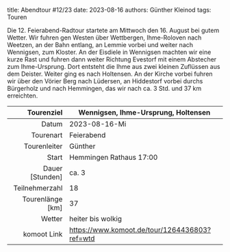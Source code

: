 title: Abendtour #12/23 
date: 2023-08-16 
authors: Günther Kleinod 
tags: Touren  

Die 12. Feierabend-Radtour startete am Mittwoch den 16. August bei gutem Wetter. Wir fuhren gen Westen über Wettbergen, Ihme-Roloven nach Weetzen, an der Bahn entlang, an Lemmie vorbei und weiter nach Wennigsen, zum Kloster. An der Eisdiele in Wennigsen machten wir eine kurze Rast und fuhren dann weiter Richtung Evestorf mit einem Abstecher zum Ihme-Ursprung. Dort entsteht die Ihme aus zwei kleinen Zuflüssen aus dem Deister. Weiter ging es nach Holtensen. An der Kirche vorbei fuhren wir über den Vörier Berg nach Lüdersen, an Hiddestorf vorbei durchs Bürgerholz und nach Hemmingen, das wir nach ca. 3 Std. und 37 km erreichten.

Tourenziel       | Wennigsen, Ihme-Ursprung, Holtensen
---------------: | ----------------------- 
Datum            | 2023-08-16-Mi
Tourenart        | Feierabend
Tourenleiter     | Günther
Start            | Hemmingen Rathaus 17:00
Dauer [Stunden]  | ca. 3
Teilnehmerzahl   | 18
Tourenlänge [km] | 37
Wetter           | heiter bis wolkig
komoot Link      | <https://www.komoot.de/tour/1264436803?ref=wtd>
